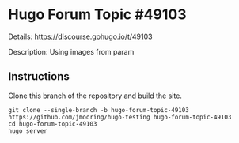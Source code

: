 # Hugo Forum Topic #49103

Details: <https://discourse.gohugo.io/t/49103>

Description: Using images from param

## Instructions

Clone this branch of the repository and build the site.

```text
git clone --single-branch -b hugo-forum-topic-49103 https://github.com/jmooring/hugo-testing hugo-forum-topic-49103
cd hugo-forum-topic-49103
hugo server
```
